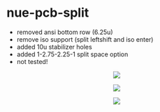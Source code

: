 # nue-pcb-split

- removed ansi bottom row (6.25u)
- remove iso support (split leftshift and iso enter)
- added 10u stabilizer holes
- added 1-2.75-2.25-1 split space option
- not tested!

<p align="center">
  <img src="https://user-images.githubusercontent.com/1234183/183298914-0bee0920-23ba-4803-a657-656015da8c4b.png">
</p>

<p align="center">
  <img src="https://user-images.githubusercontent.com/1234183/183298912-0c04f6e9-3751-4e34-bb67-df323f78a594.png">
</p>

<p align="center">
  <img src="https://user-images.githubusercontent.com/1234183/183299083-f847e313-bf09-46aa-ba95-a043b305b371.png">
</p>

